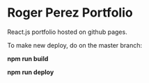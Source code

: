 # Roger Perez Portfolio

React.js portfolio hosted on github pages.

To make new deploy, do on the master branch:

******npm run build******

******npm run deploy******
